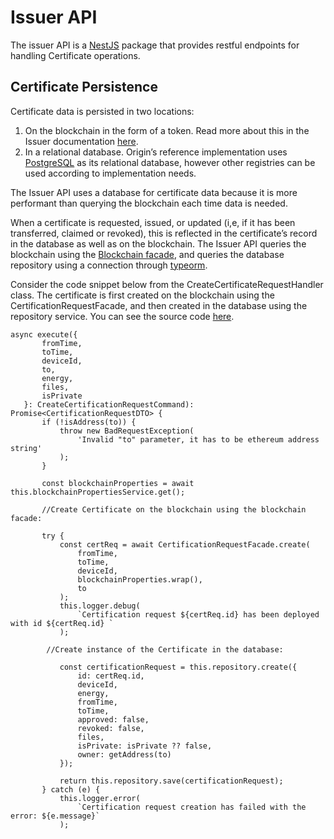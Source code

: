 # Issuer API

The issuer API is a [NestJS](https://nestjs.com/) package that provides restful endpoints for handling Certificate operations.  

## Certificate Persistence  

Certificate data is persisted in two locations: 
1. On the blockchain in the form of a token. Read more about this in the Issuer documentation [here](../../traceability.md#energy-attribute-certificates-on-the-blockchain).
2. In a relational database. Origin’s reference implementation uses [PostgreSQL](https://www.postgresql.org/) as its relational database, however other registries can be used according to implementation needs. 

The Issuer API uses a database for certificate data because it is more performant than querying the blockchain each time data is needed.  

When a certificate is requested, issued, or updated (i,e, if it has been transferred, claimed or revoked), this is reflected in the certificate’s record in the database as well as on the blockchain. The Issuer API queries the blockchain using the [Blockchain facade](../contracts/Issuer.md#blockchain-facade), and queries the database repository using a connection through [typeorm](https://typeorm.io/#/). 

Consider the code snippet below from the CreateCertificateRequestHandler class. The certificate is first created on the blockchain using the CertificationRequestFacade, and then created in the database using the repository service. You can see the source code [here](https://github.com/energywebfoundation/origin/blob/master/packages/traceability/issuer-api/src/pods/certification-request/handlers/create-certification-request.handler.ts). 

```
async execute({
       fromTime,
       toTime,
       deviceId,
       to,
       energy,
       files,
       isPrivate
   }: CreateCertificationRequestCommand): Promise<CertificationRequestDTO> {
       if (!isAddress(to)) {
           throw new BadRequestException(
               'Invalid "to" parameter, it has to be ethereum address string'
           );
       }
 
       const blockchainProperties = await this.blockchainPropertiesService.get();

       //Create Certificate on the blockchain using the blockchain facade: 
 
       try {
           const certReq = await CertificationRequestFacade.create(
               fromTime,
               toTime,
               deviceId,
               blockchainProperties.wrap(),
               to
           );
           this.logger.debug(
               `Certification request ${certReq.id} has been deployed with id ${certReq.id} `
           );
 
        //Create instance of the Certificate in the database:

           const certificationRequest = this.repository.create({
               id: certReq.id,
               deviceId,
               energy,
               fromTime,
               toTime,
               approved: false,
               revoked: false,
               files,
               isPrivate: isPrivate ?? false,
               owner: getAddress(to)
           });
 
           return this.repository.save(certificationRequest);
       } catch (e) {
           this.logger.error(
               `Certification request creation has failed with the error: ${e.message}`
           );
```







